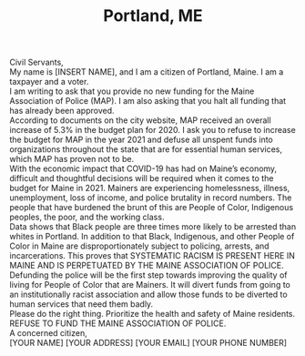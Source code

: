 ---
title: Portland, ME
permalink: "/portland_me"
name: Letter to Mayor and City Council
city: Portland
state: ME
layout: email
recipients:
- ksnyder@portlandmaine.gov
- bsr@portlandmaine.gov
- sthibodeau@portlandmaine.gov
- tchong@portlandmaine.gov
- jcosta@portlandmaine.gov
- kcook@portlandmaine.gov
- pali@portlandmaine.gov
- jduson@portlandmaine.gov
- nmm@portlandmaine.gov
- fclark@portlandmaine.org
- Richard.Farnsworth@legislature.maine.gov
- pali@portlandmaine.org
subject: Portland Resident for Defunding of MAP
body: |-
    Civil Servants,

    My name is [INSERT NAME], and I am a citizen of Portland, Maine. I am a taxpayer and a voter.

    I am writing to ask that you provide no new funding for the Maine Association of Police (MAP). I am also asking that you halt all funding that has already been approved.

    According to documents on the city website, MAP received an overall increase of 5.3% in the budget plan for 2020. I ask you to refuse to increase the budget for MAP in the year 2021 and defuse all unspent funds into organizations throughout the state that are for essential human services, which MAP has proven not to be.

    With the economic impact that COVID-19 has had on Maine’s economy, difficult and thoughtful decisions will be required when it comes to the budget for Maine in 2021. Mainers are experiencing homelessness, illness, unemployment, loss of income, and police brutality in record numbers. The people that have burdened the brunt of this are People of Color, Indigenous peoples, the poor, and the working class.

    Data shows that Black people are three times more likely to be arrested than whites in Portland. In addition to that Black, Indigenous, and other People of Color in Maine are disproportionately subject to policing, arrests, and incarcerations. This proves that SYSTEMATIC RACISM IS PRESENT HERE IN MAINE AND IS PERPETUATED BY THE MAINE ASSOCIATION OF POLICE. Defunding the police will be the first step towards improving the quality of living for People of Color that are Mainers. It will divert funds from going to an institutionally racist association and allow those funds to be diverted to human services that need them badly.

    Please do the right thing. Prioritize the health and safety of Maine residents.

    REFUSE TO FUND THE MAINE ASSOCIATION OF POLICE.

    A concerned citizen,

    [YOUR NAME]
    [YOUR ADDRESS]
    [YOUR EMAIL]
    [YOUR PHONE NUMBER]
---